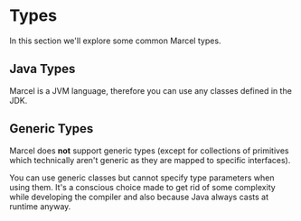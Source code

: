 # Types

In this section we'll explore some common Marcel types.

## Java Types

Marcel is a JVM language, therefore you can use any classes defined in the JDK.


## Generic Types

Marcel does **not** support generic types (except for collections of primitives which technically aren't generic as they are mapped to specific interfaces). 

You can use generic classes but cannot specify type parameters when using them.
It's a conscious choice made to get rid of some complexity while developing the compiler and also because Java always casts at runtime anyway.

